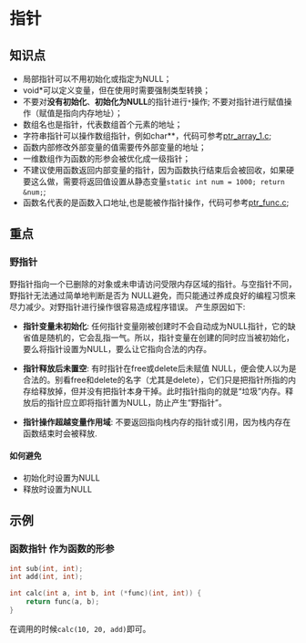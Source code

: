 指针
===

## 知识点
* 局部指针可以不用初始化或指定为NULL；
* void*可以定义变量，但在使用时需要强制类型转换；
* 不要对**没有初始化**、**初始化为NULL**的指针进行`*`操作; 不要对指针进行赋值操作（赋值是指向内存地址）；
* 数组名也是指针，代表数组首个元素的地址；
* 字符串指针可以操作数组指针，例如char**，代码可参考[ptr_array_1.c](ptr_array_1.c);
* 函数内部修改外部变量的值需要传外部变量的地址；
* 一维数组作为函数的形参会被优化成一级指针；
* 不建议使用函数返回内部变量的指针，因为函数执行结束后会被回收，如果硬要这么做，需要将返回值设置从静态变量`static int num = 1000; return &num;`;
* 函数名代表的是函数入口地址,也是能被作指针操作，代码可参考[ptr_func.c](ptr_func.c);

## 重点
### 野指针
野指针指向一个已删除的对象或未申请访问受限内存区域的指针。与空指针不同，野指针无法通过简单地判断是否为 NULL避免，而只能通过养成良好的编程习惯来尽力减少。对野指针进行操作很容易造成程序错误。 产生原因如下:

* **指针变量未初始化**: 任何指针变量刚被创建时不会自动成为NULL指针，它的缺省值是随机的，它会乱指一气。所以，指针变量在创建的同时应当被初始化，要么将指针设置为NULL，要么让它指向合法的内存。

* **指针释放后未置空**: 有时指针在free或delete后未赋值 NULL，便会使人以为是合法的。别看free和delete的名字（尤其是delete），它们只是把指针所指的内存给释放掉，但并没有把指针本身干掉。此时指针指向的就是“垃圾”内存。释放后的指针应立即将指针置为NULL，防止产生“野指针”。

* **指针操作超越变量作用域**: 不要返回指向栈内存的指针或引用，因为栈内存在函数结束时会被释放.

#### 如何避免
* 初始化时设置为NULL
* 释放时设置为NULL

## 示例

### 函数指针 作为函数的形参
```c
int sub(int, int);
int add(int, int);

int calc(int a, int b, int (*func)(int, int)) {
    return func(a, b);
}
```
在调用的时候`calc(10, 20, add)`即可。
